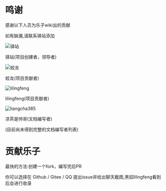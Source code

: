 # 鸣谢
感谢以下人员为乐子wiki出的贡献

如有缺漏,请联系驿站添加

![驿站](https://avatars.githubusercontent.com/u/97342038)

驿站(项目创建者，领导者)

![蛟龙](https://avatars.githubusercontent.com/u/75253383)

蛟龙(项目贡献者)

![lilingfeng](https://avatars.githubusercontent.com/u/145678359)

lilingfeng(项目贡献者)

![liangcha385](https://avatars.githubusercontent.com/u/108937242)

凉茶是帅哥(文档编写者)

(目前尚未得到完整的文档编写者列表)

# 贡献乐子

最快的方法:创建一个fork，编写完后PR

你可以选择在 Github / Gitee / QQ 提出issue并给出聊天截图,黑奴lilingfeng看到后会进行收录



